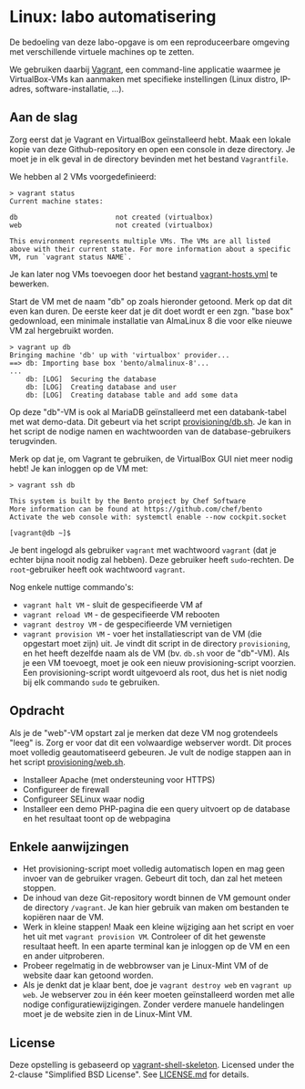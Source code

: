 # Linux: labo automatisering

De bedoeling van deze labo-opgave is om een reproduceerbare omgeving met verschillende virtuele machines op te zetten.

We gebruiken daarbij [Vagrant](https://www.vagrantup.com/), een command-line applicatie waarmee je VirtualBox-VMs kan aanmaken met specifieke instellingen (Linux distro, IP-adres, software-installatie, ...).

## Aan de slag

Zorg eerst dat je Vagrant en VirtualBox geïnstalleerd hebt. Maak een lokale kopie van deze Github-repository en open een console in deze directory. Je moet je in elk geval in de directory bevinden met het bestand `Vagrantfile`.

We hebben al 2 VMs voorgedefinieerd:

```console
> vagrant status
Current machine states:

db                        not created (virtualbox)
web                       not created (virtualbox)

This environment represents multiple VMs. The VMs are all listed
above with their current state. For more information about a specific
VM, run `vagrant status NAME`.
```

Je kan later nog VMs toevoegen door het bestand [vagrant-hosts.yml](vagrant-hosts.yml) te bewerken.

Start de VM met de naam "db" op zoals hieronder getoond. Merk op dat dit even kan duren. De eerste keer dat je dit doet wordt er een zgn. "base box" gedownload, een minimale installatie van AlmaLinux 8 die voor elke nieuwe VM zal hergebruikt worden.

```console
> vagrant up db
Bringing machine 'db' up with 'virtualbox' provider...
==> db: Importing base box 'bento/almalinux-8'...
...
    db: [LOG]  Securing the database
    db: [LOG]  Creating database and user
    db: [LOG]  Creating database table and add some data
```

Op deze "db"-VM is ook al MariaDB geïnstalleerd met een databank-tabel met wat demo-data. Dit gebeurt via het script [provisioning/db.sh](provisioning/db.sh). Je kan in het script de nodige namen en wachtwoorden van de database-gebruikers terugvinden.

Merk op dat je, om Vagrant te gebruiken, de VirtualBox GUI niet meer nodig hebt! Je kan inloggen op de VM met:

```console
> vagrant ssh db

This system is built by the Bento project by Chef Software
More information can be found at https://github.com/chef/bento
Activate the web console with: systemctl enable --now cockpit.socket

[vagrant@db ~]$ 
```

Je bent ingelogd als gebruiker `vagrant` met wachtwoord `vagrant` (dat je echter bijna nooit nodig zal hebben). Deze gebruiker heeft `sudo`-rechten. De `root`-gebruiker heeft ook wachtwoord `vagrant`.

Nog enkele nuttige commando's:

- `vagrant halt VM` - sluit de gespecifieerde VM af
- `vagrant reload VM` - de gespecifieerde VM rebooten
- `vagrant destroy VM` - de gespecifieerde VM vernietigen
- `vagrant provision VM` - voer het installatiescript van de VM (die opgestart moet zijn) uit. Je vindt dit script in de directory `provisioning`, en het heeft dezelfde naam als de VM (bv. `db.sh` voor de "db"-VM). Als je een VM toevoegt, moet je ook een nieuw provisioning-script voorzien. Een provisioning-script wordt uitgevoerd als root, dus het is niet nodig bij elk commando `sudo` te gebruiken.

## Opdracht

Als je de "web"-VM opstart zal je merken dat deze VM nog grotendeels "leeg" is. Zorg er voor dat dit een volwaardige webserver wordt. Dit proces moet volledig geautomatiseerd gebeuren. Je vult de nodige stappen aan in het script [provisioning/web.sh](provisioning/web.sh).

- Installeer Apache (met ondersteuning voor HTTPS)
- Configureer de firewall
- Configureer SELinux waar nodig
- Installeer een demo PHP-pagina die een query uitvoert op de database en het resultaat toont op de webpagina

## Enkele aanwijzingen

- Het provisioning-script moet volledig automatisch lopen en mag geen invoer van de gebruiker vragen. Gebeurt dit toch, dan zal het meteen stoppen.
- De inhoud van deze Git-repository wordt binnen de VM gemount onder de directory `/vagrant`. Je kan hier gebruik van maken om bestanden te kopiëren naar de VM.
- Werk in kleine stappen! Maak een kleine wijziging aan het script en voer het uit met `vagrant provision VM`. Controleer of dit het gewenste resultaat heeft. In een aparte terminal kan je inloggen op de VM en een en ander uitproberen.
- Probeer regelmatig in de webbrowser van je Linux-Mint VM of de website daar kan getoond worden.
- Als je denkt dat je klaar bent, doe je `vagrant destroy web` en `vagrant up web`. Je webserver zou in één keer moeten geïnstalleerd worden met alle nodige configuratiewijzigingen. Zonder verdere manuele handelingen moet je de website zien in de Linux-Mint VM.

## License

Deze opstelling is gebaseerd op [vagrant-shell-skeleton](https://github.com/bertvv/vagrant-shell-skeleton/). Licensed under the 2-clause "Simplified BSD License". See [LICENSE.md](/LICENSE.md) for details.
